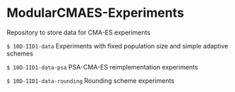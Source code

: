 # ModularCMAES-Experiments

Repository to store data for CMA-ES experiments

`$ 10D-IID1-data`
Experiments with fixed population size and simple adaptive schemes

`$ 10D-IID1-data-psa`
PSA-CMA-ES reimplementation experiments

`$ 10D-IID1-data-rounding`
Rounding scheme experiments